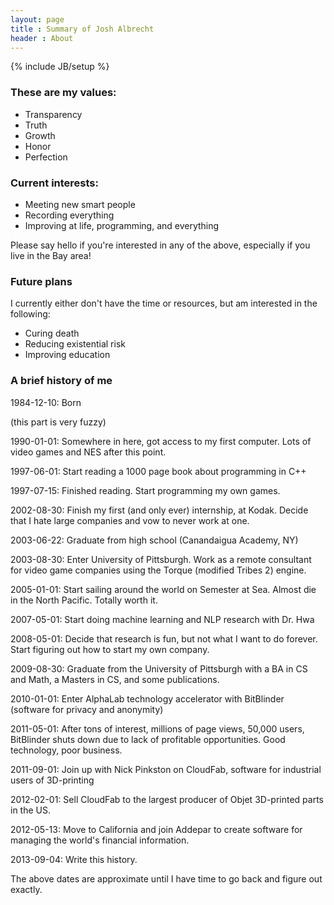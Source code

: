 ```yaml
---
layout: page
title : Summary of Josh Albrecht
header : About
---
```

{% include JB/setup %}

### These are my values:

- Transparency
- Truth
- Growth
- Honor
- Perfection

### Current interests:

- Meeting new smart people
- Recording everything
- Improving at life, programming, and everything

Please say hello if you're interested in any of the above, especially if you live in the Bay area!

### Future plans

I currently either don't have the time or resources, but am interested in the following:

- Curing death
- Reducing existential risk
- Improving education

### A brief history of me

1984-12-10: Born

(this part is very fuzzy)

1990-01-01: Somewhere in here, got access to my first computer. Lots of video games and NES after this point.

1997-06-01: Start reading a 1000 page book about programming in C++

1997-07-15: Finished reading. Start programming my own games.

2002-08-30: Finish my first (and only ever) internship, at Kodak. Decide that I hate large companies and vow to never work at one.

2003-06-22: Graduate from high school (Canandaigua Academy, NY)

2003-08-30: Enter University of Pittsburgh. Work as a remote consultant for video game companies using the Torque (modified Tribes 2) engine.

2005-01-01: Start sailing around the world on Semester at Sea. Almost die in the North Pacific. Totally worth it.

2007-05-01: Start doing machine learning and NLP research with Dr. Hwa

2008-05-01: Decide that research is fun, but not what I want to do forever. Start figuring out how to start my own company.

2009-08-30: Graduate from the University of Pittsburgh with a BA in CS and Math, a Masters in CS, and some publications.

2010-01-01: Enter AlphaLab technology accelerator with BitBlinder (software for privacy and anonymity)

2011-05-01: After tons of interest, millions of page views, 50,000 users, BitBlinder shuts down due to lack of profitable opportunities. Good technology, poor business.

2011-09-01: Join up with Nick Pinkston on CloudFab, software for industrial users of 3D-printing

2012-02-01: Sell CloudFab to the largest producer of Objet 3D-printed parts in the US.

2012-05-13: Move to California and join Addepar to create software for managing the world's financial information.

2013-09-04: Write this history.

The above dates are approximate until I have time to go back and figure out exactly.

